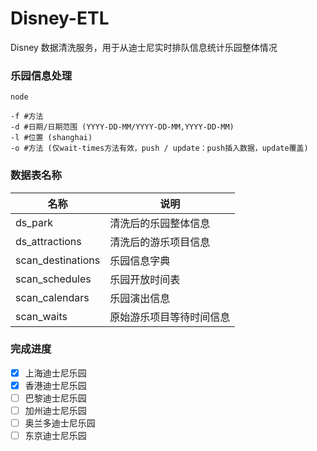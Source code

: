 # Disney-ETL

Disney 数据清洗服务，用于从迪士尼实时排队信息统计乐园整体情况

### 乐园信息处理

```shell
node

-f #方法
-d #日期/日期范围 (YYYY-DD-MM/YYYY-DD-MM,YYYY-DD-MM)
-l #位置 (shanghai)
-o #方法 (仅wait-times方法有效，push / update：push插入数据，update覆盖)
```

### 数据表名称

|名称|说明|
|----|-----------|
|ds_park|清洗后的乐园整体信息|
|ds_attractions|清洗后的游乐项目信息|
|scan_destinations|乐园信息字典|
|scan_schedules|乐园开放时间表|
|scan_calendars|乐园演出信息|
|scan_waits|原始游乐项目等待时间信息|


### 完成进度

- [x] 上海迪士尼乐园
- [x] 香港迪士尼乐园
- [ ] 巴黎迪士尼乐园
- [ ] 加州迪士尼乐园
- [ ] 奥兰多迪士尼乐园
- [ ] 东京迪士尼乐园

